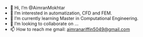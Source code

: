 - 👋 Hi, I’m @AimranMokhtar
- 👀 I’m interested in automatization, CFD and FEM.
- 🌱 I’m currently learning Master in Computational Engineering.
- 💞️ I’m looking to collaborate on ...
- 📫 How to reach me gmail: aimranariffin5049@gmail.com

<!---
AimranMokhtar/AimranMokhtar is a ✨ special ✨ repository because its `README.md` (this file) appears on your GitHub profile.
You can click the Preview link to take a look at your changes.
--->
